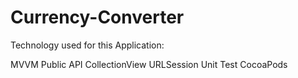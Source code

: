 # Currency-Converter

Technology used for this Application:

MVVM
Public API
CollectionView
URLSession 
Unit Test 
CocoaPods
